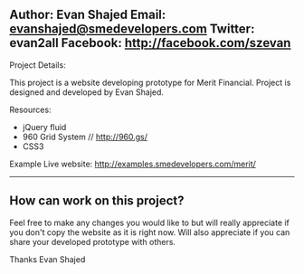 Author: Evan Shajed
Email: evanshajed@smedevelopers.com
Twitter: evan2all
Facebook: http://facebook.com/szevan
------------------------------------------------------
Project Details:

This project is a website developing prototype for Merit Financial. Project is designed and developed by Evan Shajed.

Resources:
- jQuery fluid
- 960 Grid System // http://960.gs/
- CSS3


Example Live website: http://examples.smedevelopers.com/merit/

------------------------------------------------------------

How can work on this project?
-------------------------------
Feel free to make any changes you would like to but will really appreciate if you don't copy the website as it is right now. Will also appreciate if you can share your developed prototype with others.

Thanks
Evan Shajed